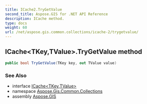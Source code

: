 ```yaml
---
title: ICache2.TryGetValue
second_title: Aspose.GIS for .NET API Reference
description: ICache method. 
type: docs
weight: 60
url: /net/aspose.gis.common.collections/icache-2/trygetvalue/
---
```

## ICache&lt;TKey,TValue&gt;.TryGetValue method

```csharp
public bool TryGetValue(TKey key, out TValue value)
```

### See Also

* interface [ICache&lt;TKey,TValue&gt;](../)
* namespace [Aspose.Gis.Common.Collections](../../icache-2/)
* assembly [Aspose.GIS](../../../)



